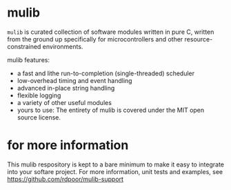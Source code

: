 # mulib

`mulib` is curated collection of software modules written in pure C, written from the ground up specifically for microcontrollers and other resource-constrained environments.

mulib features:

* a fast and lithe run-to-completion (single-threaded) scheduler
* low-overhead timing and event handling
* advanced in-place string handling
* flexible logging
* a variety of other useful modules
* yours to use: The entirety of mulib is covered under the MIT open source license.

# for more information

This mulib respository is kept to a bare minimum to make it easy to integrate into your softare project.  For more information, unit tests and examples, see https://github.com/rdpoor/mulib-support
